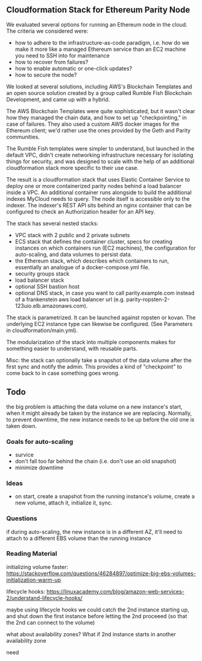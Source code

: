 ## Cloudformation Stack for Ethereum Parity Node

We evaluated several options for running an Ethereum node in the cloud. The criteria we considered were:

- how to adhere to the infrastructure-as-code paradigm, i.e. how do we make it more like a managed Ethereum service than an EC2 machine you need to SSH into for maintenance
- how to recover from failures?
- how to enable automatic or one-click updates?
- how to secure the node?

We looked at several solutions, including AWS's Blockchain Templates and an open source solution created by a group called Rumble Fish Blockchain Development, and came up with a hybrid.

The AWS Blockchain Templates were quite sophisticated, but it wasn't clear how they managed the chain data, and how to set up "checkpointing," in case of failures. They also used a custom AWS docker images for the Ethereum client; we'd rather use the ones provided by the Geth and Parity communities.

The Rumble Fish templates were simpler to understand, but launched in the default VPC, didn't create networking infrastructure necessary for isolating things for security, and was designed to scale with the help of an additional cloudformation stack more specific to their use case.

The result is a cloudformation stack that uses Elastic Container Service to deploy one or more containerized parity nodes behind a load balancer inside a VPC. An additional container runs alongside to build the additional indexes MyCloud needs to query. The node itself is accessible only to the indexer. The indexer's REST API sits behind an nginx container that can be configured to check an Authorization header for an API key.

The stack has several nested stacks:
- VPC stack with 2 public and 2 private subnets
- ECS stack that defines the container cluster, specs for creating instances on which containers run (EC2 machines), the configuration for auto-scaling, and data volumes to persist data.
- the Ethereum stack, which describes which containers to run, essentially an analogue of a docker-compose.yml file.
- security groups stack
- load balancer stack
- optional SSH bastion host
- optional DNS stack, in case you want to call parity.example.com instead of a frankenstein aws load balancer url (e.g.  parity-ropsten-2-123uio.elb.amazonaws.com).

The stack is parametrized. It can be launched against ropsten or kovan. The underlying EC2 instance type can likewise be configured. (See Parameters in cloudformation/main.yml).

The modularization of the stack into multiple components makes for something easier to understand, with reusable parts.

Misc: the stack can optionally take a snapshot of the data volume after the first sync and notify the admin. This provides a kind of "checkpoint" to come back to in case something goes wrong.

## Todo

the big problem is attaching the data volume on a new instance's start, when it might already be taken by the instance we are replacing. Normally, to prevent downtime, the new instance needs to be up before the old one is taken down.

### Goals for auto-scaling
- survice
- don't fall too far behind the chain (i.e. don't use an old snapshot)
- minimize downtime

### Ideas
- on start, create a snapshot from the running instance's volume, create a new volume, attach it, initialize it, sync.

### Questions

if during auto-scaling, the new instance is in a different AZ, it'll need to attach to a different EBS volume than the running instance

### Reading Material

initializing volume faster:
https://stackoverflow.com/questions/46284897/optimize-big-ebs-volumes-initialization-warm-up

lifecycle hooks:
https://linuxacademy.com/blog/amazon-web-services-2/understand-lifecycle-hooks/
  
  maybe using lifecycle hooks we could catch the 2nd instance starting up, and shut down the first instance before letting the 2nd proceeed (so that the 2nd can connect to the volume)

what about availability zones? What if 2nd instance starts in another availability zone

need
